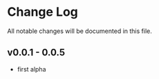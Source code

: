 # Change Log
All notable changes will be documented in this file.

## v0.0.1 - 0.0.5

- first alpha
